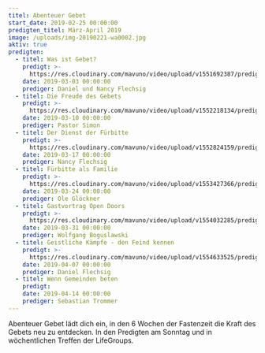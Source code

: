 ```yaml
---
titel: Abenteuer Gebet
start_date: 2019-02-25 00:00:00
predigten_titel: März-April 2019
image: /uploads/img-20190221-wa0002.jpg
aktiv: true
predigten:
  - titel: Was ist Gebet?
    predigt: >-
      https://res.cloudinary.com/mavuno/video/upload/v1551692387/predigten/Abenteuer%20Gebet/2019-03-03_Abenteuer_Gebet_1_-_DF.mp3
    date: 2019-03-03 00:00:00
    prediger: Daniel und Nancy Flechsig
  - titel: Die Freude des Gebets
    predigt: >-
      https://res.cloudinary.com/mavuno/video/upload/v1552218134/predigten/Abenteuer%20Gebet/20190310_Predigt_Mbevi_Abenteuer_Gebet_2.mp3
    date: 2019-03-10 00:00:00
    prediger: Pastor Simon
  - titel: Der Dienst der Fürbitte
    predigt: >-
      https://res.cloudinary.com/mavuno/video/upload/v1552824159/predigten/Abenteuer%20Gebet/20170317_Predigt_Nancy_Abenteuer_Gebet_03.mp3
    date: 2019-03-17 00:00:00
    prediger: Nancy Flechsig
  - titel: Fürbitte als Familie
    predigt: >-
      https://res.cloudinary.com/mavuno/video/upload/v1553427366/predigten/Abenteuer%20Gebet/20190324_Predigt_Gloeckner_Abenteuer_Gebet_4.mp3
    date: 2019-03-24 00:00:00
    prediger: Ole Glöckner
  - titel: Gastvortrag Open Doors
    predigt: >-
      https://res.cloudinary.com/mavuno/video/upload/v1554032285/predigten/Abenteuer%20Gebet/20190331_Predigt_Boguslawski_Abenteuer_Gebet_5.mp3
    date: 2019-03-31 00:00:00
    prediger: Wolfgang Boguslawski
  - titel: Geistliche Kämpfe - den Feind kennen
    predigt: >-
      https://res.cloudinary.com/mavuno/video/upload/v1554633525/predigten/Abenteuer%20Gebet/20190407_Predigt_Flechsig_Abentuer_Gebet_6.mp3
    date: 2019-04-07 00:00:00
    prediger: Daniel Flechsig
  - titel: Wenn Gemeinden beten
    predigt:
    date: 2019-04-14 00:00:00
    prediger: Sebastian Trommer
---
```


Abenteuer Gebet lädt dich ein, in den 6 Wochen der Fastenzeit die Kraft des Gebets neu zu entdecken. In den Predigten am Sonntag und in wöchentlichen Treffen der LifeGroups.